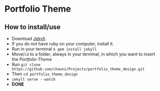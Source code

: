 # Portfolio Theme

## How to install/use

* Download [Jekyll](http://jekyllrb.com).
* If you do not have ruby on your computer, install it.
* Run in your terminal `$ gem install jekyll`
* Move/`cd` to a folder, always in your terminal, in which you want to insert the *Portfolio-Theme*
* Run `git clone https://github.com/chauni/Projects/portfolio_theme_design.git`
* Then `cd portfolio_theme_design`
* `jekyll serve --watch`
* **DONE**
